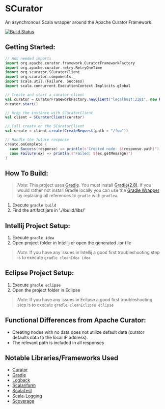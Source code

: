 SCurator
========
An asynchronous Scala wrapper around the Apache Curator Framework.

[![Build Status](https://travis-ci.org/granthenke/scurator.svg)](https://travis-ci.org/granthenke/scurator)

Getting Started:
----------------
```scala
// Add needed imports
import org.apache.curator.framework.CuratorFrameworkFactory
import org.apache.curator.retry.RetryOneTime
import org.scurator.SCuratorClient
import org.scurator.components._
import scala.util.{Failure, Success}
import scala.concurrent.ExecutionContext.Implicits.global

// Create and start a curator client
val curator = CuratorFrameworkFactory.newClient("localhost:2181", new RetryOneTime(1))
curator.start()

// Wrap the instance with SCuratorClient
val client = SCuratorClient(curator)

// Call create on the SCuratorClient
val create = client.create(CreateRequest(path = "/foo"))

// Handle the future response
create.onComplete {
  case Success(response) => println(s"Created node: ${response.path}")
  case Failure(ex) => println(s"Failed: ${ex.getMessage}")
}
```

How To Build:
-------------
>*Note*:
>   This project uses [Gradle](http://www.gradle.org). You must install [Gradle(2.8)](http://www.gradle.org/downloads).
>   If you would rather not install Gradle locally you can use the [Gradle Wrapper](http://www.gradle.org/docs/current/userguide/gradle_wrapper.html) by replacing all references to ```gradle``` with ```gradlew```.

1. Execute ```gradle build```
2. Find the artifact jars in './<sub-project>/build/libs/'

Intellij Project Setup:
-----------------------
1. Execute ```gradle idea```
2. Open project folder in Intellij or open the generated .ipr file

>*Note*:
>   If you have any issues in Intellij a good first troubleshooting step is to execute ```gradle cleanIdea idea```

Eclipse Project Setup:
----------------------
1. Execute ```gradle eclipse```
2. Open the project folder in Eclipse

>*Note*:
>   If you have any issues in Eclipse a good first troubleshooting step is to execute ```gradle cleanEclipse eclipse```

Functional Differences from Apache Curator:
-------------------------------------------
- Creating nodes with no data does not utilize default data (curator defaults data to the local IP address).
- The relevant path is included in all responses

Notable Libraries/Frameworks Used
---------------------------------
- [Curator](https://github.com/apache/curator)
- [Gradle](https://github.com/gradle/gradle)
- [Logback](https://github.com/qos-ch/logback)
- [Scalariform](https://github.com/daniel-trinh/scalariform)
- [ScalaTest](https://github.com/scalatest/scalatest)
- [Scala-Logging](https://github.com/typesafehub/scala-logging)
- [Scoverage](https://github.com/scoverage/gradle-scoverage)
